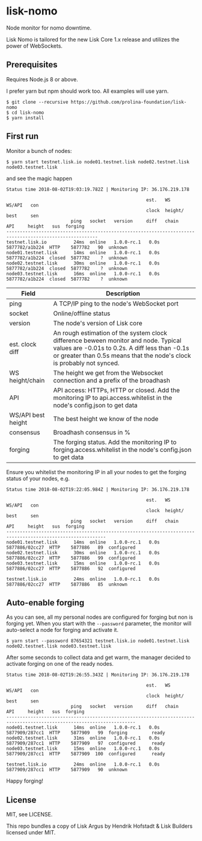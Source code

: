 # lisk-nomo

Node monitor for nomo downtime.

Lisk Nomo is tailored for the new Lisk Core 1.x release and utilizes the power
of WebSockets.

## Prerequisites

Requires Node.js 8 or above.

I prefer yarn but npm should work too. All examples will use yarn.

```
$ git clone --recursive https://github.com/prolina-foundation/lisk-nomo
$ cd lisk-nomo
$ yarn install
```

## First run

Monitor a bunch of nodes:

```
$ yarn start testnet.lisk.io node01.testnet.lisk node02.testnet.lisk node03.testnet.lisk
```

and see the magic happen

```
Status time 2018-08-02T19:03:19.782Z | Monitoring IP: 36.176.219.178

                                                    est.   WS                      WS/API   con
                                                    clock  height/                 best     sen
                        ping   socket   version     diff   chain           API     height   sus  forging
--------------------------------------------------------------------------------------------------------
testnet.lisk.io          24ms  online   1.0.0-rc.1   0.0s  5877782/a1b224  HTTP    5877782   90  unknown
node01.testnet.lisk      14ms  online   1.0.0-rc.1   0.0s  5877782/a1b224  closed  5877782    ?  unknown
node02.testnet.lisk      30ms  online   1.0.0-rc.1   0.0s  5877782/a1b224  closed  5877782    ?  unknown
node03.testnet.lisk      16ms  online   1.0.0-rc.1   0.0s  5877782/a1b224  closed  5877782    ?  unknown
```

| Field              | Description                                   |
| ------------------ | --------------------------------------------- |
| ping               | A TCP/IP ping to the node's WebSocket port    |
| socket             | Online/offline status                         |
| version            | The node's version of Lisk core               |
| est. clock diff    | An rough estimation of the system clock difference beween monitor and node. Typical values are -0.01s to 0.2s. A diff less than -0.1s or greater than 0.5s means that the node's clock is probably not synced. |
| WS height/chain    | The height we get from the Websocket connection and a prefix of the broadhash |
| API                | API access: HTTPs, HTTP or closed. Add the monitoring IP to api.access.whitelist in the node's config.json to get data |
| WS/API best height | The best height we know of the node           |
| consensus          | Broadhash consensus in %                      |
| forging            | The forging status. Add the monitoring IP to forging.access.whitelist in the node's config.json to get data |

Ensure you whitelist the monitoring IP in all your nodes to get the forging status of your nodes, e.g.

```
Status time 2018-08-02T19:22:05.984Z | Monitoring IP: 36.176.219.178

                                                    est.   WS                      WS/API   con
                                                    clock  height/                 best     sen
                        ping   socket   version     diff   chain           API     height   sus  forging
-----------------------------------------------------------------------------------------------------------
node01.testnet.lisk      14ms  online   1.0.0-rc.1   0.0s  5877886/02cc27  HTTP    5877886   89  configured
node02.testnet.lisk      30ms  online   1.0.0-rc.1   0.0s  5877886/02cc27  HTTP    5877886   99  configured
node03.testnet.lisk      15ms  online   1.0.0-rc.1   0.0s  5877886/02cc27  HTTP    5877886   92  configured

testnet.lisk.io          24ms  online   1.0.0-rc.1   0.0s  5877886/02cc27  HTTP    5877886   85  unknown
```

## Auto-enable forging

As you can see, all my personal nodes are configured for forging but non is forging yet.
When you start with the `--password` parameter, the monitor will auto-select a node for forging and activate it.

```
$ yarn start --password 87654321 testnet.lisk.io node01.testnet.lisk node02.testnet.lisk node03.testnet.lisk
```

After some seconds to collect data and get warm, the manager decided to activate
forging on one of the ready nodes.

```
Status time 2018-08-02T19:26:55.343Z | Monitoring IP: 36.176.219.178

                                                    est.   WS                      WS/API   con
                                                    clock  height/                 best     sen
                        ping   socket   version     diff   chain           API     height   sus  forging
----------------------------------------------------------------------------------------------------------------------
node01.testnet.lisk      14ms  online   1.0.0-rc.1   0.0s  5877909/287cc1  HTTP    5877909   99  forging         ready
node02.testnet.lisk      31ms  online   1.0.0-rc.1   0.0s  5877909/287cc1  HTTP    5877909   97  configured      ready
node03.testnet.lisk      15ms  online   1.0.0-rc.1   0.0s  5877909/287cc1  HTTP    5877909  100  configured      ready

testnet.lisk.io          24ms  online   1.0.0-rc.1   0.0s  5877909/287cc1  HTTP    5877909   90  unknown
```

Happy forging!

## License

MIT, see LICENSE.

This repo bundles a copy of Lisk Argus by Hendrik Hofstadt & Lisk Builders
licensed under MIT.
